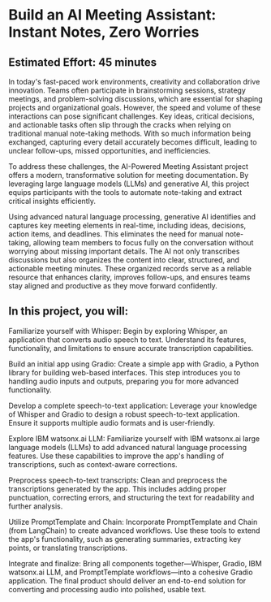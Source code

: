 # Build an AI Meeting Assistant: Instant Notes, Zero Worries

## Estimated Effort: 45 minutes

In today's fast-paced work environments, creativity and collaboration drive innovation. Teams often participate in brainstorming sessions, strategy meetings, and problem-solving discussions, which are essential for shaping projects and organizational goals. However, the speed and volume of these interactions can pose significant challenges. Key ideas, critical decisions, and actionable tasks often slip through the cracks when relying on traditional manual note-taking methods. With so much information being exchanged, capturing every detail accurately becomes difficult, leading to unclear follow-ups, missed opportunities, and inefficiencies.

To address these challenges, the AI-Powered Meeting Assistant project offers a modern, transformative solution for meeting documentation. By leveraging large language models (LLMs) and generative AI, this project equips participants with the tools to automate note-taking and extract critical insights efficiently.

Using advanced natural language processing, generative AI identifies and captures key meeting elements in real-time, including ideas, decisions, action items, and deadlines. This eliminates the need for manual note-taking, allowing team members to focus fully on the conversation without worrying about missing important details. The AI not only transcribes discussions but also organizes the content into clear, structured, and actionable meeting minutes. These organized records serve as a reliable resource that enhances clarity, improves follow-ups, and ensures teams stay aligned and productive as they move forward confidently.




## In this project, you will:

Familiarize yourself with Whisper: Begin by exploring Whisper, an application that converts audio speech to text. Understand its features, functionality, and limitations to ensure accurate transcription capabilities.

Build an initial app using Gradio: Create a simple app with Gradio, a Python library for building web-based interfaces. This step introduces you to handling audio inputs and outputs, preparing you for more advanced functionality.

Develop a complete speech-to-text application: Leverage your knowledge of Whisper and Gradio to design a robust speech-to-text application. Ensure it supports multiple audio formats and is user-friendly.

Explore IBM watsonx.ai LLM: Familiarize yourself with IBM watsonx.ai large language models (LLMs) to add advanced natural language processing features. Use these capabilities to improve the app's handling of transcriptions, such as context-aware corrections.

Preprocess speech-to-text transcripts: Clean and preprocess the transcriptions generated by the app. This includes adding proper punctuation, correcting errors, and structuring the text for readability and further analysis.

Utilize PromptTemplate and Chain: Incorporate PromptTemplate and Chain (from LangChain) to create advanced workflows. Use these tools to extend the app's functionality, such as generating summaries, extracting key points, or translating transcriptions.

Integrate and finalize: Bring all components together—Whisper, Gradio, IBM watsonx.ai LLM, and PromptTemplate workflows—into a cohesive Gradio application. The final product should deliver an end-to-end solution for converting and processing audio into polished, usable text.
